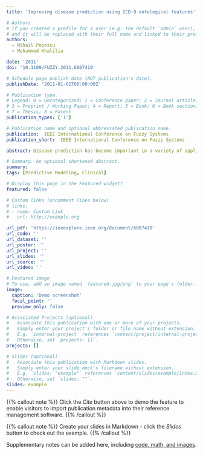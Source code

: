 ```yaml
---
title: 'Improving disease prediction using ICD-9 ontological features'

# Authors
# If you created a profile for a user (e.g. the default `admin` user), write the username (folder name) here
# and it will be replaced with their full name and linked to their profile.
authors:
  - Mihail Popescu
  - Mohammed Khalilia

date: '2011'
doi: '10.1109/FUZZY.2011.6007410'

# Schedule page publish date (NOT publication's date).
publishDate: '2011-01-01T00:00:00Z'

# Publication type.
# Legend: 0 = Uncategorized; 1 = Conference paper; 2 = Journal article;
# 3 = Preprint / Working Paper; 4 = Report; 5 = Book; 6 = Book section;
# 7 = Thesis; 8 = Patent
publication_types: ['1']

# Publication name and optional abbreviated publication name.
publication:  IEEE International Conference on Fuzzy Systems
publication_short:  IEEE International Conference on Fuzzy Systems

abstract: Disease prediction has become important in a variety of applications such as health insurance, tailored health communication and public health. Disease prediction is usually performed using publically available datasets such as HCUP, NHANES or MDS that were initially designed for health reporting or health cost evaluation but not for disease prediction. In these datasets, medical diagnoses are traditionally arranged in "diagnose-related groups" (DRGs). In this paper we compare the disease prediction based on crisp DRG features with the results obtained employing a new set of features that consist of the fuzzy membership of patient diagnoses in the DRG groups. The fuzzy membership features were computed using an ICD-9 ontological similarity approach. The prediction results obtained on a subset of 9,000 patients from the 2005 HCUP data representing three diseases (diabetes, atherosclerosis and hypertension) using two classifiers (random forest and SVM trained on 21,000 samples) show significant (about 10%) improvement as measured by the area under the ROC curve (AROC).

# Summary. An optional shortened abstract.
summary: 
tags: [Predictive Modeling, Clinical]

# Display this page in the Featured widget?
featured: false

# Custom links (uncomment lines below)
# links:
# - name: Custom Link
#   url: http://example.org

url_pdf: 'https://ieeexplore.ieee.org/document/6007410'
url_code: ''
url_dataset: ''
url_poster: ''
url_project: ''
url_slides: ''
url_source: ''
url_video: ''

# Featured image
# To use, add an image named `featured.jpg/png` to your page's folder.
image:
  caption: 'Demo screenshot'
  focal_point: ''
  preview_only: false

# Associated Projects (optional).
#   Associate this publication with one or more of your projects.
#   Simply enter your project's folder or file name without extension.
#   E.g. `internal-project` references `content/project/internal-project/index.md`.
#   Otherwise, set `projects: []`.
projects: []

# Slides (optional).
#   Associate this publication with Markdown slides.
#   Simply enter your slide deck's filename without extension.
#   E.g. `slides: "example"` references `content/slides/example/index.md`.
#   Otherwise, set `slides: ""`.
slides: example
---
```


{{% callout note %}}
Click the _Cite_ button above to demo the feature to enable visitors to import publication metadata into their reference management software.
{{% /callout %}}

{{% callout note %}}
Create your slides in Markdown - click the _Slides_ button to check out the example.
{{% /callout %}}

Supplementary notes can be added here, including [code, math, and images](https://wowchemy.com/docs/writing-markdown-latex/).
